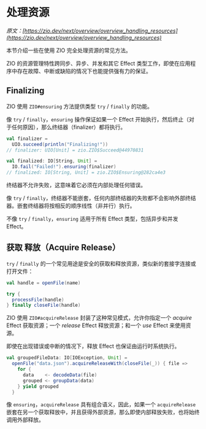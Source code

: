 # 处理资源

*原文：[https://zio.dev/next/overview/overview_handling_resources](https://zio.dev/next/overview/overview_handling_resources)*

本节介绍一些在使用 ZIO 完全处理资源的常见方法。

ZIO 的资源管理特性跨同步、异步、并发和其它 Effect 类型工作，即使在应用程序中存在故障、中断或缺陷的情况下也能提供强有力的保证。

## Finalizing

ZIO 使用 `ZIO#ensuring` 方法提供类型 `try` / `finally` 的功能。

像 `try` / `finally`，`ensuring` 操作保证如果一个 Effect 开始执行，然后终止（对于任何原因），那么终结器（finalizer）都将执行。

```scala
val finalizer = 
  UIO.succeed(println("Finalizing!"))
// finalizer: UIO[Unit] = zio.ZIO$Succeed@44970831

val finalized: IO[String, Unit] = 
  IO.fail("Failed!").ensuring(finalizer)
// finalized: IO[String, Unit] = zio.ZIO$Ensuring@282ca4e3
```

终结器不允许失败，这意味着它必须在内部处理任何错误。

像 `try` / `finally`，终结器不能嵌套，任何内部终结器的失败都不会影响外部终结器。嵌套终结器将按相反的顺序线性（非并行）执行。

不像 `try` / `finally`，`ensuring` 适用于所有 Effect 类型，包括异步和并发 Effect。

## 获取 释放（Acquire Release）

`try` / `finally` 的一个常见用途是安全的获取和释放资源，类似新的套接字连接或打开文件：

```scala
val handle = openFile(name)

try {
  processFile(handle)
} finally closeFile(handle)
```

ZIO 使用 `ZIO#acquireRelease` 封装了这种常见模式，允许你指定一个 *acquire* Effect 获取资源；一个 *release* Effect 释放资源；和一个 *use* Effect 来使用资源。

  即使在出现错误或中断的情况下，释放 Effect 也保证由运行时系统执行。

```scala
val groupedFileData: IO[IOException, Unit] = 
  openFile("data.json").acquireReleaseWith(closeFile(_)) { file =>
    for {
      data    <- decodeData(file)
      grouped <- groupData(data)
    } yield grouped
  }
```

像 `ensuring`，`acquireRelease` 具有组合语义，因此，如果一个 `acquireRelease` 嵌套在另一个获取释放中，并且获得外部资源，那么即使内部释放失败，也将始终调用外部释放。

